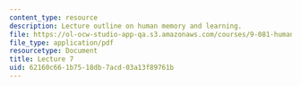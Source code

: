 ```yaml
---
content_type: resource
description: Lecture outline on human memory and learning.
file: https://ol-ocw-studio-app-qa.s3.amazonaws.com/courses/9-081-human-memory-and-learning-fall-2002/62160c661b7518db7acd03a13f89761b_lecnote7.pdf
file_type: application/pdf
resourcetype: Document
title: Lecture 7
uid: 62160c66-1b75-18db-7acd-03a13f89761b
---
```

